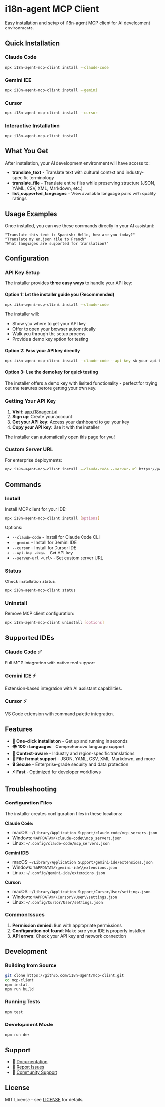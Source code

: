 # i18n-agent MCP Client

Easy installation and setup of i18n-agent MCP client for AI development environments.

## Quick Installation

### Claude Code
```bash
npx i18n-agent-mcp-client install --claude-code
```

### Gemini IDE
```bash
npx i18n-agent-mcp-client install --gemini
```

### Cursor
```bash
npx i18n-agent-mcp-client install --cursor
```

### Interactive Installation
```bash
npx i18n-agent-mcp-client install
```

## What You Get

After installation, your AI development environment will have access to:

- **translate_text** - Translate text with cultural context and industry-specific terminology
- **translate_file** - Translate entire files while preserving structure (JSON, YAML, CSV, XML, Markdown, etc.)
- **list_supported_languages** - View available language pairs with quality ratings

## Usage Examples

Once installed, you can use these commands directly in your AI assistant:

```
"Translate this text to Spanish: Hello, how are you today?"
"Translate my en.json file to French"
"What languages are supported for translation?"
```

## Configuration

### API Key Setup

The installer provides **three easy ways** to handle your API key:

#### Option 1: Let the installer guide you (Recommended)
```bash
npx i18n-agent-mcp-client install --claude-code
```
The installer will:
- Show you where to get your API key
- Offer to open your browser automatically 
- Walk you through the setup process
- Provide a demo key option for testing

#### Option 2: Pass your API key directly
```bash
npx i18n-agent-mcp-client install --claude-code --api-key sk-your-api-key-here
```

#### Option 3: Use the demo key for quick testing
The installer offers a demo key with limited functionality - perfect for trying out the features before getting your own key.

### Getting Your API Key

1. **Visit**: [app.i18nagent.ai](https://app.i18nagent.ai)
2. **Sign up**: Create your account
3. **Get your API key**: Access your dashboard to get your key
4. **Copy your API key**: Use it with the installer

The installer can automatically open this page for you!

### Custom Server URL

For enterprise deployments:
```bash
npx i18n-agent-mcp-client install --claude-code --server-url https://your-server.com
```

## Commands

### Install
Install MCP client for your IDE:
```bash
npx i18n-agent-mcp-client install [options]
```

Options:
- `--claude-code` - Install for Claude Code CLI
- `--gemini` - Install for Gemini IDE
- `--cursor` - Install for Cursor IDE
- `--api-key <key>` - Set API key
- `--server-url <url>` - Set custom server URL

### Status
Check installation status:
```bash
npx i18n-agent-mcp-client status
```

### Uninstall
Remove MCP client configuration:
```bash
npx i18n-agent-mcp-client uninstall [options]
```

## Supported IDEs

### Claude Code ✅
Full MCP integration with native tool support.

### Gemini IDE ⚡
Extension-based integration with AI assistant capabilities.

### Cursor ⚡
VS Code extension with command palette integration.

## Features

- **🚀 One-click installation** - Get up and running in seconds
- **🌍 100+ languages** - Comprehensive language support
- **🎯 Context-aware** - Industry and region-specific translations
- **📁 File format support** - JSON, YAML, CSV, XML, Markdown, and more
- **🔒 Secure** - Enterprise-grade security and data protection
- **⚡ Fast** - Optimized for developer workflows

## Troubleshooting

### Configuration Files

The installer creates configuration files in these locations:

**Claude Code:**
- macOS: `~/Library/Application Support/claude-code/mcp_servers.json`
- Windows: `%APPDATA%\\claude-code\\mcp_servers.json`
- Linux: `~/.config/claude-code/mcp_servers.json`

**Gemini IDE:**
- macOS: `~/Library/Application Support/gemini-ide/extensions.json`
- Windows: `%APPDATA%\\gemini-ide\\extensions.json`
- Linux: `~/.config/gemini-ide/extensions.json`

**Cursor:**
- macOS: `~/Library/Application Support/Cursor/User/settings.json`
- Windows: `%APPDATA%\\Cursor\\User\\settings.json`
- Linux: `~/.config/Cursor/User/settings.json`

### Common Issues

1. **Permission denied**: Run with appropriate permissions
2. **Configuration not found**: Make sure your IDE is properly installed
3. **API errors**: Check your API key and network connection

## Development

### Building from Source

```bash
git clone https://github.com/i18n-agent/mcp-client.git
cd mcp-client
npm install
npm run build
```

### Running Tests

```bash
npm test
```

### Development Mode

```bash
npm run dev
```

## Support

- 📖 [Documentation](https://i18nagent.ai/docs/mcp-integration)
- 🐛 [Report Issues](https://github.com/i18n-agent/mcp-client/issues)
- 💬 [Community Support](https://i18nagent.ai/community)

## License

MIT License - see [LICENSE](LICENSE) for details.